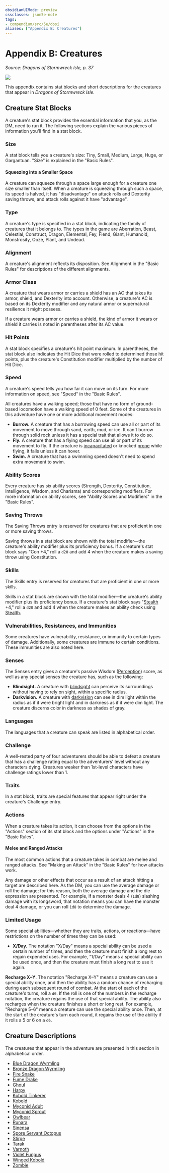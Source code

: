 ```yaml
---
obsidianUIMode: preview
cssclasses: json5e-note
tags:
- compendium/src/5e/dosi
aliases: ["Appendix B: Creatures"]
---
```

# Appendix B: Creatures
*Source: Dragons of Stormwreck Isle, p. 37* 

![](/3-Mechanics/CLI/adventures/dragons-of-stormwreck-isle/img/019-06-001-zombies-attack.webp#center)

This appendix contains stat blocks and short descriptions for the creatures that appear in *Dragons of Stormwreck Isle*.

## Creature Stat Blocks

A creature's stat block provides the essential information that you, as the DM, need to run it. The following sections explain the various pieces of information you'll find in a stat block.

### Size

A stat block tells you a creature's size: Tiny, Small, Medium, Large, Huge, or Gargantuan. "Size" is explained in the "Basic Rules".

#### Squeezing into a Smaller Space

A creature can squeeze through a space large enough for a creature one size smaller than itself. When a creature is squeezing through such a space, its speed is halved, it has "disadvantage" on attack rolls and Dexterity saving throws, and attack rolls against it have "advantage".

### Type

A creature's type is specified in a stat block, indicating the family of creatures that it belongs to. The types in the game are Aberration, Beast, Celestial, Construct, Dragon, Elemental, Fey, Fiend, Giant, Humanoid, Monstrosity, Ooze, Plant, and Undead.

### Alignment

A creature's alignment reflects its disposition. See Alignment in the "Basic Rules" for descriptions of the different alignments.

### Armor Class

A creature that wears armor or carries a shield has an AC that takes its armor, shield, and Dexterity into account. Otherwise, a creature's AC is based on its Dexterity modifier and any natural armor or supernatural resilience it might possess.

If a creature wears armor or carries a shield, the kind of armor it wears or shield it carries is noted in parentheses after its AC value.

### Hit Points

A stat block specifies a creature's hit point maximum. In parentheses, the stat block also indicates the Hit Dice that were rolled to determined those hit points, plus the creature's Constitution modifier multiplied by the number of Hit Dice.

### Speed

A creature's speed tells you how far it can move on its turn. For more information on speed, see "Speed" in the "Basic Rules".

All creatures have a walking speed; those that have no form of ground-based locomotion have a walking speed of 0 feet. Some of the creatures in this adventure have one or more additional movement modes:

- **Burrow.** A creature that has a burrowing speed can use all or part of its movement to move through sand, earth, mud, or ice. It can't burrow through solid rock unless it has a special trait that allows it to do so.  
- **Fly.** A creature that has a flying speed can use all or part of its movement to fly. If the creature is [incapacitated](/3-Mechanics/CLI/rules/conditions.md#incapacitated) or knocked [prone](/3-Mechanics/CLI/rules/conditions.md#prone) while flying, it falls unless it can hover.  
- **Swim.** A creature that has a swimming speed doesn't need to spend extra movement to swim.  

### Ability Scores

Every creature has six ability scores (Strength, Dexterity, Constitution, Intelligence, Wisdom, and Charisma) and corresponding modifiers. For more information on ability scores, see "Ability Scores and Modifiers" in the "Basic Rules".

### Saving Throws

The Saving Throws entry is reserved for creatures that are proficient in one or more saving throws.

Saving throws in a stat block are shown with the total modifier—the creature's ability modifier plus its proficiency bonus. If a creature's stat block says "Con +4," roll a `d20` and add 4 when the creature makes a saving throw using Constitution.

### Skills

The Skills entry is reserved for creatures that are proficient in one or more skills.

Skills in a stat block are shown with the total modifier—the creature's ability modifier plus its proficiency bonus. If a creature's stat block says "[Stealth](/3-Mechanics/CLI/rules/skills.md#Stealth) +4," roll a `d20` and add 4 when the creature makes an ability check using [Stealth](/3-Mechanics/CLI/rules/skills.md#Stealth).

### Vulnerabilities, Resistances, and Immunities

Some creatures have vulnerability, resistance, or immunity to certain types of damage. Additionally, some creatures are immune to certain conditions. These immunities are also noted here.

### Senses

The Senses entry gives a creature's passive Wisdom ([Perception](/3-Mechanics/CLI/rules/skills.md#Perception)) score, as well as any special senses the creature has, such as the following:

- **Blindsight.** A creature with [blindsight](/3-Mechanics/CLI/rules/senses.md#blindsight) can perceive its surroundings without having to rely on sight, within a specific radius.  
- **Darkvision.** A creature with [darkvision](/3-Mechanics/CLI/rules/senses.md#darkvision) can see in dim light within the radius as if it were bright light and in darkness as if it were dim light. The creature discerns color in darkness as shades of gray.  

### Languages

The languages that a creature can speak are listed in alphabetical order.

### Challenge

A well-rested party of four adventurers should be able to defeat a creature that has a challenge rating equal to the adventurers' level without any characters dying. Creatures weaker than 1st-level characters have challenge ratings lower than 1.

### Traits

In a stat block, traits are special features that appear right under the creature's Challenge entry.

### Actions

When a creature takes its action, it can choose from the options in the "Actions" section of its stat block and the options under "Actions" in the "Basic Rules".

#### Melee and Ranged Attacks

The most common actions that a creature takes in combat are melee and ranged attacks. See "Making an Attack" in the "Basic Rules" for how attacks work.

Any damage or other effects that occur as a result of an attack hitting a target are described here. As the DM, you can use the average damage or roll the damage; for this reason, both the average damage and the die expression are presented. For example, if a monster deals 4 (`1d8`) slashing damage with its longsword, that notation means you can have the monster deal 4 damage, or you can roll `1d8` to determine the damage.

### Limited Usage

Some special abilities—whether they are traits, actions, or reactions—have restrictions on the number of times they can be used:

- **X/Day.** The notation "X/Day" means a special ability can be used a certain number of times, and then the creature must finish a long rest to regain expended uses. For example, "1/Day" means a special ability can be used once, and then the creature must finish a long rest to use it again.  

**Recharge X–Y**. The notation "Recharge X–Y" means a creature can use a special ability once, and then the ability has a random chance of recharging during each subsequent round of combat. At the start of each of the creature's turns, roll a `d6`. If the roll is one of the numbers in the recharge notation, the creature regains the use of that special ability. The ability also recharges when the creature finishes a short or long rest. For example, "Recharge 5–6" means a creature can use the special ability once. Then, at the start of the creature's turn each round, it regains the use of the ability if it rolls a 5 or 6 on a `d6`.

## Creature Descriptions

The creatures that appear in the adventure are presented in this section in alphabetical order.

- [Blue Dragon Wyrmling](/3-Mechanics/CLI/bestiary/dragon/blue-dragon-wyrmling.md)  
- [Bronze Dragon Wyrmling](/3-Mechanics/CLI/bestiary/dragon/bronze-dragon-wyrmling.md)  
- [Fire Snake](/3-Mechanics/CLI/bestiary/elemental/fire-snake.md)  
- [Fume Drake](/3-Mechanics/CLI/bestiary/elemental/fume-drake-dosi.md)  
- [Ghoul](/3-Mechanics/CLI/bestiary/undead/ghoul.md)  
- [Harpy](/3-Mechanics/CLI/bestiary/monstrosity/harpy.md)  
- [Kobold Tinkerer](/3-Mechanics/CLI/bestiary/humanoid/kobold-tinkerer-dosi.md)  
- [Kobold](/3-Mechanics/CLI/bestiary/humanoid/kobold.md)  
- [Myconid Adult](/3-Mechanics/CLI/bestiary/plant/myconid-adult.md)  
- [Myconid Sprout](/3-Mechanics/CLI/bestiary/plant/myconid-sprout.md)  
- [Owlbear](/3-Mechanics/CLI/bestiary/monstrosity/owlbear.md)  
- [Runara](/3-Mechanics/CLI/bestiary/npc/runara-dosi.md)  
- [Sinensa](/3-Mechanics/CLI/bestiary/npc/sinensa-dosi.md)  
- [Spore Servant Octopus](/3-Mechanics/CLI/bestiary/plant/spore-servant-octopus-dosi.md)  
- [Stirge](/3-Mechanics/CLI/bestiary/beast/stirge.md)  
- [Tarak](/3-Mechanics/CLI/bestiary/npc/tarak-dosi.md)  
- [Varnoth](/3-Mechanics/CLI/bestiary/npc/varnoth-dosi.md)  
- [Violet Fungus](/3-Mechanics/CLI/bestiary/plant/violet-fungus.md)  
- [Winged Kobold](/3-Mechanics/CLI/bestiary/humanoid/winged-kobold.md)  
- [Zombie](/3-Mechanics/CLI/bestiary/undead/zombie.md)